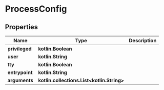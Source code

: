 # ProcessConfig

## Properties

| Name           | Type                                             | Description | Notes      |
|----------------|--------------------------------------------------|-------------|------------|
| **privileged** | **kotlin.Boolean**                               |             | [optional] |
| **user**       | **kotlin.String**                                |             | [optional] |
| **tty**        | **kotlin.Boolean**                               |             | [optional] |
| **entrypoint** | **kotlin.String**                                |             | [optional] |
| **arguments**  | **kotlin.collections.List&lt;kotlin.String&gt;** |             | [optional] |



